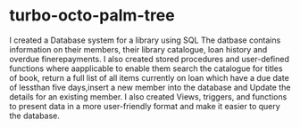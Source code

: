 # turbo-octo-palm-tree
I created a Database system for a library using SQL
The datbase contains information on their members, their library catalogue, loan history and overdue finerepayments.
I also created stored procedures and user-defined functions where aapplicable to enable them search the catalogue for titles of book, return a full list of all items currently on loan which have a due date of lessthan five days,insert a new member into the database and Update the details for an existing member.
I also created Views, triggers, and functions to present data in a more user-friendly format and make it easier to query the database.
